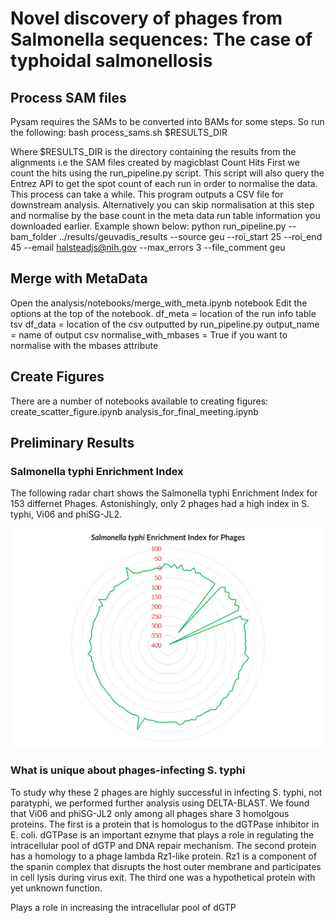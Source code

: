 # Novel discovery of phages from Salmonella sequences: The case of typhoidal salmonellosis

## Process SAM files
Pysam requires the SAMs to be converted into BAMs for some steps. So run the following:
bash process_sams.sh $RESULTS_DIR

Where $RESULTS_DIR is the directory containing the results from the alignments i.e the SAM files created by magicblast
Count Hits
First we count the hits using the run_pipeline.py script. This script will also query the Entrez API to get the spot count of each run in order to normalise the data. This process can take a while.
This program outputs a CSV file for downstream analysis.
Alternatively you can skip normalisation at this step and normalise by the base count in the meta data run table information you downloaded earlier.
Example shown below:
python run_pipeline.py --bam_folder ../results/geuvadis_results --source geu --roi_start 25 --roi_end 45 --email halsteadjs@nih.gov --max_errors 3 --file_comment geu

## Merge with MetaData
Open the analysis/notebooks/merge_with_meta.ipynb notebook
Edit the options at the top of the notebook. df_meta = location of the run info table tsv df_data = location of the csv outputted by run_pipeline.py output_name = name of output csv normalise_with_mbases = True if you want to normalise with the mbases attribute

## Create Figures
There are a number of notebooks available to creating figures:
create_scatter_figure.ipynb
analysis_for_final_meeting.ipynb


## Preliminary Results

### Salmonella typhi Enrichment Index
The following radar chart shows the Salmonella typhi Enrichment Index for 153 differnet Phages. Astonishingly, only 2 phages had a high index in S. typhi, Vi06 and phiSG-JL2.

<img src="./STEIP.png">

### What is unique about phages-infecting S. typhi
To study why these 2 phages are highly successful in infecting S. typhi, not paratyphi, we performed further analysis using DELTA-BLAST. We found that Vi06 and phiSG-JL2 only among all phages share 3 homolgous proteins. The first is a protein that is homologus to the dGTPase inhibitor in E. coli. dGTPase is an important eznyme that plays a role in regulating the intracellular pool of dGTP and DNA repair mechanism. The second protein has a homology to a phage lambda Rz1-like protein. Rz1 is a component of the spanin complex that disrupts the host outer membrane and participates in cell lysis during virus exit. The third one was a hypothetical protein with yet unknown function.


Plays a role in increasing the intracellular pool of dGTP
